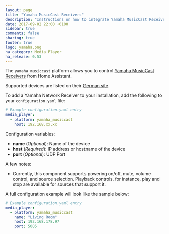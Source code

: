 ```yaml
---
layout: page
title: "Yamaha MusicCast Receivers"
description: "Instructions on how to integrate Yamaha MusicCast Receivers into Home Assistant."
date: 2017-09-02 22:00 +0100
sidebar: true
comments: false
sharing: true
footer: true
logo: yamaha.png
ha_category: Media Player
ha_release: 0.53
---
```


The `yamaha_musiccast` platform allows you to control [Yamaha MusicCast Receivers](https://usa.yamaha.com/products/audio_visual/hifi_components/index.html) from Home Assistant.

Supported devices are listed on their [German site](https://de.yamaha.com/de/products/contents/audio_visual/musiccast/products.html).

To add a Yamaha Network Receiver to your installation, add the following to your `configuration.yaml` file:

```yaml
# Example configuration.yaml entry
media_player:
  - platform: yamaha_musiccast
    host: 192.168.xx.xx
```
Configuration variables:

- **name** (*Optional*): Name of the device
- **host** (*Required*): IP address or hostname of the device
- **port** (*Optional*): UDP Port

A few notes:

- Currently, this component supports powering on/off, mute, volume control, and source selection. Playback controls, for instance, play and stop are available for sources that support it.

A full configuration example will look like the sample below:
```yaml
# Example configuration.yaml entry
media_player:
  - platform: yamaha_musiccast
    name: "Living Room"
    host: 192.168.178.97
    port: 5005
```
